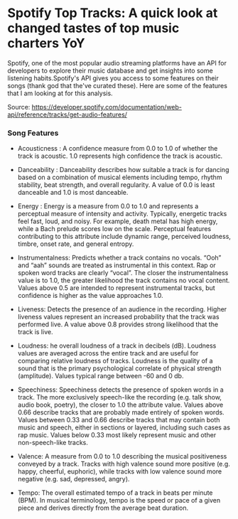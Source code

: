 # Spotify Top Tracks: A quick look at changed tastes of top music charters YoY

Spotify, one of the most popular audio streaming platforms have an API for developers to explore their music database and get insights into some listening habits.Spotify's API gives you access to some features on their songs (thank god that the've curated these). Here are some of the features that I am looking at for this analysis. 

Source: https://developer.spotify.com/documentation/web-api/reference/tracks/get-audio-features/

### Song Features

* Acousticness : A confidence measure from 0.0 to 1.0 of whether the track is acoustic. 1.0 represents high confidence the track is acoustic.

* Danceability : Danceability describes how suitable a track is for dancing based on a combination of musical elements including tempo, rhythm stability, beat strength, and overall regularity. A value of 0.0 is least danceable and 1.0 is most danceable.

* Energy : Energy is a measure from 0.0 to 1.0 and represents a perceptual measure of intensity and activity. Typically, energetic tracks feel fast, loud, and noisy. For example, death metal has high energy, while a Bach prelude scores low on the scale. Perceptual features contributing to this attribute include dynamic range, perceived loudness, timbre, onset rate, and general entropy.

* Instrumentalness: Predicts whether a track contains no vocals. “Ooh” and “aah” sounds are treated as instrumental in this context. Rap or spoken word tracks are clearly “vocal”. The closer the instrumentalness value is to 1.0, the greater likelihood the track contains no vocal content. Values above 0.5 are intended to represent instrumental tracks, but confidence is higher as the value approaches 1.0.

* Liveness: Detects the presence of an audience in the recording. Higher liveness values represent an increased probability that the track was performed live. A value above 0.8 provides strong likelihood that the track is live.

* Loudness: he overall loudness of a track in decibels (dB). Loudness values are averaged across the entire track and are useful for comparing relative loudness of tracks. Loudness is the quality of a sound that is the primary psychological correlate of physical strength (amplitude). Values typical range between -60 and 0 db.

* Speechiness: Speechiness detects the presence of spoken words in a track. The more exclusively speech-like the recording (e.g. talk show, audio book, poetry), the closer to 1.0 the attribute value. Values above 0.66 describe tracks that are probably made entirely of spoken words. Values between 0.33 and 0.66 describe tracks that may contain both music and speech, either in sections or layered, including such cases as rap music. Values below 0.33 most likely represent music and other non-speech-like tracks.

* Valence: A measure from 0.0 to 1.0 describing the musical positiveness conveyed by a track. Tracks with high valence sound more positive (e.g. happy, cheerful, euphoric), while tracks with low valence sound more negative (e.g. sad, depressed, angry).

* Tempo: The overall estimated tempo of a track in beats per minute (BPM). In musical terminology, tempo is the speed or pace of a given piece and derives directly from the average beat duration.
